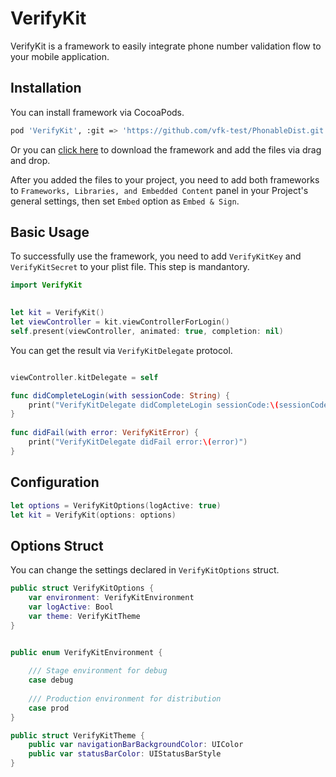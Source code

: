 # VerifyKit

VerifyKit is a framework to easily integrate phone number validation flow to your mobile application.

## Installation

You can install framework via CocoaPods.

```bash
pod 'VerifyKit', :git => 'https://github.com/vfk-test/PhonableDist.git'
```

Or you can [click here](http://www.google.com) to download the framework and add the files via drag and drop.

After you added the files to your project, you need to add both frameworks to ```Frameworks, Libraries, and Embedded Content``` panel in your Project's general settings, then set ```Embed``` option as ```Embed & Sign```.

## Basic Usage

To successfully use the framework, you need to add ```VerifyKitKey``` and ```VerifyKitSecret``` to your plist file. This step is mandantory.

```swift
import VerifyKit

        
let kit = VerifyKit()
let viewController = kit.viewControllerForLogin()
self.present(viewController, animated: true, completion: nil)
```

You can get the result via ```VerifyKitDelegate``` protocol.

```swift

viewController.kitDelegate = self

func didCompleteLogin(with sessionCode: String) {
    print("VerifyKitDelegate didCompleteLogin sessionCode:\(sessionCode)")
}
    
func didFail(with error: VerifyKitError) {
    print("VerifyKitDelegate didFail error:\(error)")
}
```

## Configuration

```swift
let options = VerifyKitOptions(logActive: true)
let kit = VerifyKit(options: options)
```


## Options Struct

You can change the settings declared in ```VerifyKitOptions``` struct.

```swift
public struct VerifyKitOptions {
    var environment: VerifyKitEnvironment
    var logActive: Bool
    var theme: VerifyKitTheme
}


public enum VerifyKitEnvironment {
    
    /// Stage environment for debug
    case debug
    
    /// Production environment for distribution
    case prod
}

public struct VerifyKitTheme {
    public var navigationBarBackgroundColor: UIColor
    public var statusBarColor: UIStatusBarStyle
}
```
